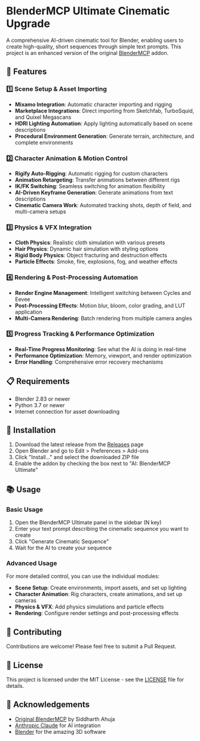 # BlenderMCP Ultimate Cinematic Upgrade

A comprehensive AI-driven cinematic tool for Blender, enabling users to create high-quality, short sequences through simple text prompts. This project is an enhanced version of the original [BlenderMCP](https://github.com/ahujasid/blender-mcp) addon.

## 🚀 Features

### 1️⃣ Scene Setup & Asset Importing

- **Mixamo Integration**: Automatic character importing and rigging
- **Marketplace Integrations**: Direct importing from Sketchfab, TurboSquid, and Quixel Megascans
- **HDRI Lighting Automation**: Apply lighting automatically based on scene descriptions
- **Procedural Environment Generation**: Generate terrain, architecture, and complete environments

### 2️⃣ Character Animation & Motion Control

- **Rigify Auto-Rigging**: Automatic rigging for custom characters
- **Animation Retargeting**: Transfer animations between different rigs
- **IK/FK Switching**: Seamless switching for animation flexibility
- **AI-Driven Keyframe Generation**: Generate animations from text descriptions
- **Cinematic Camera Work**: Automated tracking shots, depth of field, and multi-camera setups

### 3️⃣ Physics & VFX Integration

- **Cloth Physics**: Realistic cloth simulation with various presets
- **Hair Physics**: Dynamic hair simulation with styling options
- **Rigid Body Physics**: Object fracturing and destruction effects
- **Particle Effects**: Smoke, fire, explosions, fog, and weather effects

### 4️⃣ Rendering & Post-Processing Automation

- **Render Engine Management**: Intelligent switching between Cycles and Eevee
- **Post-Processing Effects**: Motion blur, bloom, color grading, and LUT application
- **Multi-Camera Rendering**: Batch rendering from multiple camera angles

### 5️⃣ Progress Tracking & Performance Optimization

- **Real-Time Progress Monitoring**: See what the AI is doing in real-time
- **Performance Optimization**: Memory, viewport, and render optimization
- **Error Handling**: Comprehensive error recovery mechanisms

## 📋 Requirements

- Blender 2.83 or newer
- Python 3.7 or newer
- Internet connection for asset downloading

## 🔧 Installation

1. Download the latest release from the [Releases](https://github.com/yourusername/blender-mcp-ultimate/releases) page
2. Open Blender and go to Edit > Preferences > Add-ons
3. Click "Install..." and select the downloaded ZIP file
4. Enable the addon by checking the box next to "AI: BlenderMCP Ultimate"

## 📚 Usage

### Basic Usage

1. Open the BlenderMCP Ultimate panel in the sidebar (N key)
2. Enter your text prompt describing the cinematic sequence you want to create
3. Click "Generate Cinematic Sequence"
4. Wait for the AI to create your sequence

### Advanced Usage

For more detailed control, you can use the individual modules:

- **Scene Setup**: Create environments, import assets, and set up lighting
- **Character Animation**: Rig characters, create animations, and set up cameras
- **Physics & VFX**: Add physics simulations and particle effects
- **Rendering**: Configure render settings and post-processing effects

## 🤝 Contributing

Contributions are welcome! Please feel free to submit a Pull Request.

## 📄 License

This project is licensed under the MIT License - see the [LICENSE](LICENSE) file for details.

## 🙏 Acknowledgements

- [Original BlenderMCP](https://github.com/ahujasid/blender-mcp) by Siddharth Ahuja
- [Anthropic Claude](https://www.anthropic.com/claude) for AI integration
- [Blender](https://www.blender.org/) for the amazing 3D software
